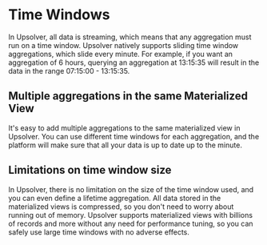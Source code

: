 # Time Windows

In Upsolver, all data is streaming, which means that any aggregation must run on a time window. Upsolver natively supports sliding time window aggregations, which slide every minute. For example, if you want an aggregation of 6 hours, querying an aggregation at 13:15:35 will result in the data in the range 07:15:00 - 13:15:35.

## Multiple aggregations in the same Materialized View

It's easy to add multiple aggregations to the same materialized view in Upsolver. You can use different time windows for each aggregation, and the platform will make sure that all your data is up to date up to the minute.

## Limitations on time window size

In Upsolver, there is no limitation on the size of the time window used, and you can even define a lifetime aggregation. All data stored in the materialized views is compressed, so you don't need to worry about running out of memory. Upsolver supports materialized views with billions of records and more without any need for performance tuning, so you can safely use large time windows with no adverse effects.

